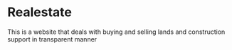 # Realestate
This is a website that deals with buying and selling lands and construction support in transparent manner

